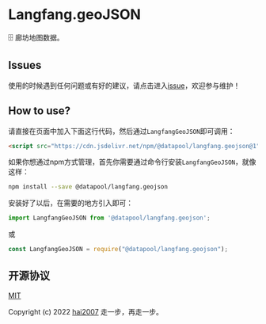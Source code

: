 # Langfang.geoJSON
🗄️ 廊坊地图数据。

## Issues
使用的时候遇到任何问题或有好的建议，请点击进入[issue](https://github.com/hai2007/datapool/issues)，欢迎参与维护！

## How to use?

请直接在页面中加入下面这行代码，然后通过```LangfangGeoJSON```即可调用：

```html
<script src="https://cdn.jsdelivr.net/npm/@datapool/langfang.geojson@1"></script>
```

如果你想通过npm方式管理，首先你需要通过命令行安装``````LangfangGeoJSON``````，就像这样：

```bash
npm install --save @datapool/langfang.geojson
```

安装好了以后，在需要的地方引入即可：

```js
import LangfangGeoJSON from '@datapool/langfang.geojson';
```

或

```js
const LangfangGeoJSON = require("@datapool/langfang.geojson");
```

开源协议
---------------------------------------
[MIT](https://github.com/hai2007/datapool/blob/master/LICENSE)

Copyright (c) 2022 [hai2007](https://hai2007.gitee.io/sweethome/) 走一步，再走一步。
